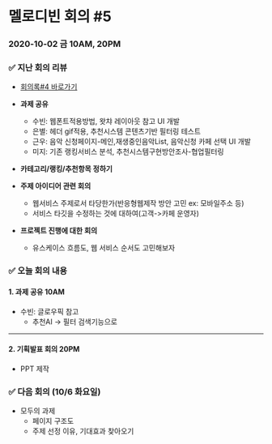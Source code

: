 # 멜로디빈 회의 #5

### 2020-10-02 금 10AM, 20PM



### :white_check_mark: ​지난 회의 리뷰 

* [회의록#4 바로가기]()

* **과제 공유**
  * 수빈: 웹폰트적용방법, 왓챠 레이아웃 참고 UI 개발
  * 은별: 헤더 gif적용, 추천시스템 콘텐츠기반 필터링 테스트
  * 근우: 음악 신청페이지-메인,재생중인음악List, 음악신청 카페 선택 UI 개발
  * 미지: 기존 랭킹서비스 분석, 추천시스템구현방안조사-협업필터링
* **카테고리/랭킹/추천항목 정하기**
* **주제 아이디어 관련 회의**
  * 웹서비스 주제로서 타당한가(반응형웹제작 방안 고민 ex: 모바일주소 등)
  * 서비스 타깃을 수정하는 것에 대하여(고객->카페 운영자)
* **프로젝트 진행에 대한 회의**
  * 유스케이스 흐름도, 웹 서비스 순서도 고민해보자



### :white_check_mark: ​오늘 회의 내용

#### 1. 과제 공유 10AM

* 수빈: 글로우픽 참고
  * 추천AI -> 필터 검색기능으로



---



#### 2. 기획발표 회의 20PM

* PPT 제작





### :white_check_mark: ​다음 회의 (10/6 화요일)

* 모두의 과제
  * 페이지 구조도
  * 주제 선정 이유, 기대효과 찾아오기